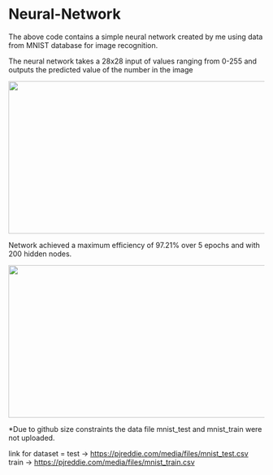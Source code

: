 # Neural-Network
The above code contains a simple neural network created by me using data from MNIST database for image recognition.

The neural network takes a 28x28 input of values ranging from 0-255 and outputs the predicted value of the number in the image

<img src="https://github.com/Nike2447/Neural-Network/assets/66029681/2c143dca-25ec-470e-a6be-8b4e3fb35fd6" width="600" height="300">

 Network achieved a maximum efficiency of 97.21% over 5 epochs and with 200 hidden nodes.

<img src="https://github.com/Nike2447/Neural-Network/assets/66029681/1978ffef-ea05-4b54-9816-53a555650b1d" width="600" height="300">


*Due to github size constraints the data file mnist_test and mnist_train were not uploaded.

link for dataset = test ->  https://pjreddie.com/media/files/mnist_test.csv 
                   train -> https://pjreddie.com/media/files/mnist_train.csv
